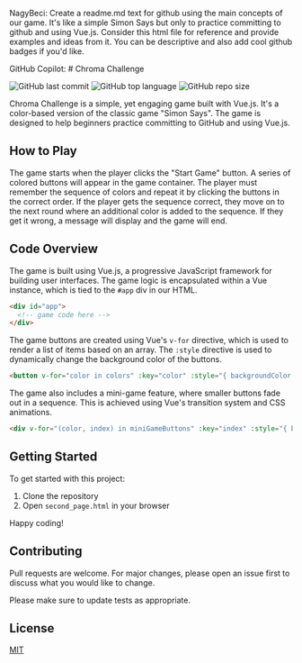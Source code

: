 NagyBeci: Create a readme.md text for github using the main concepts of our game. It's like a simple Simon Says but only to practice committing to github and using Vue.js.
Consider this html file for reference and provide examples and ideas from it. You can be descriptive and also add cool github badges if you'd like.

GitHub Copilot: # Chroma Challenge

![GitHub last commit](https://img.shields.io/github/last-commit/user/repo)
![GitHub top language](https://img.shields.io/github/languages/top/user/repo)
![GitHub repo size](https://img.shields.io/github/repo-size/user/repo)

Chroma Challenge is a simple, yet engaging game built with Vue.js. It's a color-based version of the classic game "Simon Says". The game is designed to help beginners practice committing to GitHub and using Vue.js.

## How to Play

The game starts when the player clicks the "Start Game" button. A series of colored buttons will appear in the game container. The player must remember the sequence of colors and repeat it by clicking the buttons in the correct order. If the player gets the sequence correct, they move on to the next round where an additional color is added to the sequence. If they get it wrong, a message will display and the game will end.

## Code Overview

The game is built using Vue.js, a progressive JavaScript framework for building user interfaces. The game logic is encapsulated within a Vue instance, which is tied to the `#app` div in our HTML.

```html
<div id="app">
  <!-- game code here -->
</div>
```

The game buttons are created using Vue's `v-for` directive, which is used to render a list of items based on an array. The `:style` directive is used to dynamically change the background color of the buttons.

```html
<button v-for="color in colors" :key="color" :style="{ backgroundColor: color }" class="game-button" @click="clickColor(color)"></button>
```

The game also includes a mini-game feature, where smaller buttons fade out in a sequence. This is achieved using Vue's transition system and CSS animations.

```html
<div v-for="(color, index) in miniGameButtons" :key="index" :style="{ backgroundColor: color }" class="mini-game-button"></div>
```

## Getting Started

To get started with this project:

1. Clone the repository
2. Open `second_page.html` in your browser

Happy coding!

## Contributing

Pull requests are welcome. For major changes, please open an issue first to discuss what you would like to change.

Please make sure to update tests as appropriate.

## License

[MIT](https://choosealicense.com/licenses/mit/)
